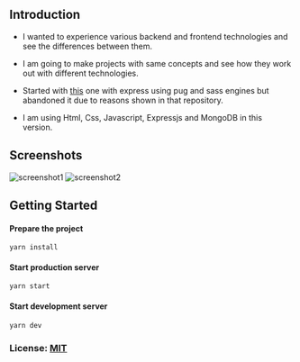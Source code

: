## Introduction

- I wanted to experience various backend and frontend technologies and see the differences between them.

- I am going to make projects with same concepts and see how they work out with different technologies.

- Started with [this](https://github.com/dedeogluhu/poll-app-v01) one with express using pug and sass engines but abandoned it due to reasons shown in that repository.
    
- I am using Html, Css, Javascript, Expressjs and MongoDB in this version. 

## Screenshots
![screenshot1](https://user-images.githubusercontent.com/64230499/101285464-573c8a80-37f6-11eb-98b2-c91f2fe56fdf.png)
![screenshot2](https://user-images.githubusercontent.com/64230499/101285466-586db780-37f6-11eb-9880-50898ec7a3ff.png)

## Getting Started

#### Prepare the project
```
yarn install
```

#### Start production server

```
yarn start
```

#### Start development server

```
yarn dev
```

### License: [MIT](https://github.com/dedeogluhu/poll-app-v02/blob/main/LICENSE)
